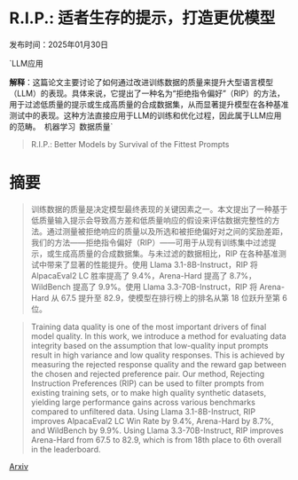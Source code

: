 # R.I.P.: 适者生存的提示，打造更优模型

发布时间：2025年01月30日

`LLM应用

**解释**：这篇论文主要讨论了如何通过改进训练数据的质量来提升大型语言模型（LLM）的表现。具体来说，它提出了一种名为“拒绝指令偏好”（RIP）的方法，用于过滤低质量的提示或生成高质量的合成数据集，从而显著提升模型在各种基准测试中的表现。这种方法直接应用于LLM的训练和优化过程，因此属于LLM应用的范畴。` `机器学习` `数据质量`

> R.I.P.: Better Models by Survival of the Fittest Prompts

# 摘要

> 训练数据的质量是决定模型最终表现的关键因素之一。本文提出了一种基于低质量输入提示会导致高方差和低质量响应的假设来评估数据完整性的方法。通过测量被拒绝响应的质量以及所选和被拒绝偏好对之间的奖励差距，我们的方法——拒绝指令偏好（RIP）——可用于从现有训练集中过滤提示，或生成高质量的合成数据集。与未过滤的数据相比，RIP 在各种基准测试中带来了显著的性能提升。使用 Llama 3.1-8B-Instruct，RIP 将 AlpacaEval2 LC 胜率提高了 9.4%，Arena-Hard 提高了 8.7%，WildBench 提高了 9.9%。使用 Llama 3.3-70B-Instruct，RIP 将 Arena-Hard 从 67.5 提升至 82.9，使模型在排行榜上的排名从第 18 位跃升至第 6 位。

> Training data quality is one of the most important drivers of final model quality. In this work, we introduce a method for evaluating data integrity based on the assumption that low-quality input prompts result in high variance and low quality responses. This is achieved by measuring the rejected response quality and the reward gap between the chosen and rejected preference pair. Our method, Rejecting Instruction Preferences (RIP) can be used to filter prompts from existing training sets, or to make high quality synthetic datasets, yielding large performance gains across various benchmarks compared to unfiltered data. Using Llama 3.1-8B-Instruct, RIP improves AlpacaEval2 LC Win Rate by 9.4%, Arena-Hard by 8.7%, and WildBench by 9.9%. Using Llama 3.3-70B-Instruct, RIP improves Arena-Hard from 67.5 to 82.9, which is from 18th place to 6th overall in the leaderboard.

[Arxiv](https://arxiv.org/abs/2501.18578)